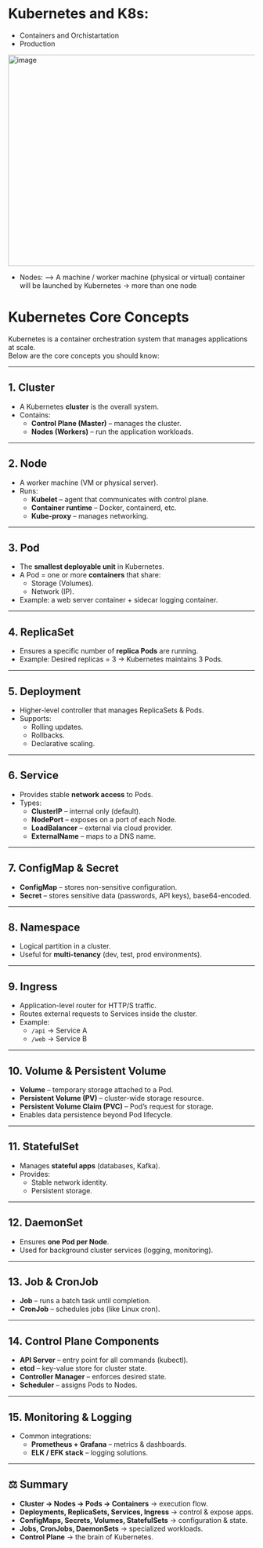# Kubernetes and K8s:

- Containers and Orchistartation
- Production

<img width="1236" height="431" alt="image" src="https://github.com/user-attachments/assets/6e9f9d04-9950-4948-aa19-fcb44d386c43" />

- Nodes:
 --> A machine / worker machine (physical or virtual) container will be launched by Kubernetes
 -> more than one node


 # Kubernetes Core Concepts

Kubernetes is a container orchestration system that manages applications at scale.  
Below are the core concepts you should know:

---

## 1. Cluster
- A Kubernetes **cluster** is the overall system.
- Contains:
  - **Control Plane (Master)** – manages the cluster.
  - **Nodes (Workers)** – run the application workloads.

---

## 2. Node
- A worker machine (VM or physical server).
- Runs:
  - **Kubelet** – agent that communicates with control plane.
  - **Container runtime** – Docker, containerd, etc.
  - **Kube-proxy** – manages networking.

---

## 3. Pod
- The **smallest deployable unit** in Kubernetes.
- A Pod = one or more **containers** that share:
  - Storage (Volumes).
  - Network (IP).
- Example: a web server container + sidecar logging container.

---

## 4. ReplicaSet
- Ensures a specific number of **replica Pods** are running.
- Example: Desired replicas = 3 → Kubernetes maintains 3 Pods.

---

## 5. Deployment
- Higher-level controller that manages ReplicaSets & Pods.
- Supports:
  - Rolling updates.
  - Rollbacks.
  - Declarative scaling.

---

## 6. Service
- Provides stable **network access** to Pods.
- Types:
  - **ClusterIP** – internal only (default).
  - **NodePort** – exposes on a port of each Node.
  - **LoadBalancer** – external via cloud provider.
  - **ExternalName** – maps to a DNS name.

---

## 7. ConfigMap & Secret
- **ConfigMap** – stores non-sensitive configuration.
- **Secret** – stores sensitive data (passwords, API keys), base64-encoded.

---

## 8. Namespace
- Logical partition in a cluster.
- Useful for **multi-tenancy** (dev, test, prod environments).

---

## 9. Ingress
- Application-level router for HTTP/S traffic.
- Routes external requests to Services inside the cluster.
- Example:
  - `/api` → Service A
  - `/web` → Service B

---

## 10. Volume & Persistent Volume
- **Volume** – temporary storage attached to a Pod.
- **Persistent Volume (PV)** – cluster-wide storage resource.
- **Persistent Volume Claim (PVC)** – Pod’s request for storage.
- Enables data persistence beyond Pod lifecycle.

---

## 11. StatefulSet
- Manages **stateful apps** (databases, Kafka).
- Provides:
  - Stable network identity.
  - Persistent storage.

---

## 12. DaemonSet
- Ensures **one Pod per Node**.
- Used for background cluster services (logging, monitoring).

---

## 13. Job & CronJob
- **Job** – runs a batch task until completion.
- **CronJob** – schedules jobs (like Linux cron).

---

## 14. Control Plane Components
- **API Server** – entry point for all commands (kubectl).
- **etcd** – key-value store for cluster state.
- **Controller Manager** – enforces desired state.
- **Scheduler** – assigns Pods to Nodes.

---

## 15. Monitoring & Logging
- Common integrations:
  - **Prometheus + Grafana** – metrics & dashboards.
  - **ELK / EFK stack** – logging solutions.

---

## ⚖️ Summary
- **Cluster → Nodes → Pods → Containers** → execution flow.  
- **Deployments, ReplicaSets, Services, Ingress** → control & expose apps.  
- **ConfigMaps, Secrets, Volumes, StatefulSets** → configuration & state.  
- **Jobs, CronJobs, DaemonSets** → specialized workloads.  
- **Control Plane** → the brain of Kubernetes.



 
